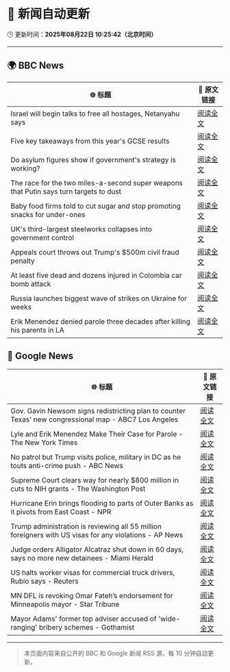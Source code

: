 # 🧠 新闻自动更新

🕒 更新时间：**2025年08月22日 10:25:42（北京时间）**

---

## 🌍 BBC News

| 🌐 标题 | 🔗 原文链接 |
|--------|-------------|
| Israel will begin talks to free all hostages, Netanyahu says | [阅读全文](https://www.bbc.com/news/articles/c754kknw2g2o?at_medium=RSS&at_campaign=rss) |
| Five key takeaways from this year's GCSE results | [阅读全文](https://www.bbc.com/news/articles/c70x5j8z34do?at_medium=RSS&at_campaign=rss) |
| Do asylum figures show if government's strategy is working? | [阅读全文](https://www.bbc.com/news/articles/cx2x371g2k8o?at_medium=RSS&at_campaign=rss) |
| The race for the two miles-a-second super weapons that Putin says turn targets to dust | [阅读全文](https://www.bbc.com/news/articles/cgeqj1q8gj4o?at_medium=RSS&at_campaign=rss) |
| Baby food firms told to cut sugar and stop promoting snacks for under-ones | [阅读全文](https://www.bbc.com/news/articles/cvgpld8p9rqo?at_medium=RSS&at_campaign=rss) |
| UK's third-largest steelworks collapses into government control | [阅读全文](https://www.bbc.com/news/articles/cy0818y4jdlo?at_medium=RSS&at_campaign=rss) |
| Appeals court throws out Trump's $500m civil fraud penalty | [阅读全文](https://www.bbc.com/news/articles/c5y09q1zgg8o?at_medium=RSS&at_campaign=rss) |
| At least five dead and dozens injured in Colombia car bomb attack | [阅读全文](https://www.bbc.com/news/articles/cwypw0xvdk5o?at_medium=RSS&at_campaign=rss) |
| Russia launches biggest wave of strikes on Ukraine for weeks | [阅读全文](https://www.bbc.com/news/articles/c62wj8yje2eo?at_medium=RSS&at_campaign=rss) |
| Erik Menendez denied parole three decades after killing his parents in LA | [阅读全文](https://www.bbc.com/news/articles/c3wnlldjp20o?at_medium=RSS&at_campaign=rss) |

## 📰 Google News

| 🌐 标题 | 🔗 原文链接 |
|--------|-------------|
| Gov. Gavin Newsom signs redistricting plan to counter Texas' new congressional map - ABC7 Los Angeles | [阅读全文](https://news.google.com/rss/articles/CBMi1AFBVV95cUxPV1p2WW9oMzVEVllIVU9oazFaM0JLVVpNVE1CLWNVREhEaWFjdklVRzg5b2ZNS3pyOWFDVGlzV1ZfVkl6YlM5Z1hfNzhva0p3dDE1OTFuNXhXVTBXbTNBOE1taXVqMjlkZUQ1RFV4czk5N2RTTFhTaG5fNy0zcFA5YXZpU212c3Njem1lQS16Y2tsZDlMU212T2dsVW5EMjRYQkVzTHlPNlIzdU1HUDlBR2xWNUVYeGt3dldMUFdQMmxwdE5mTkttdklCeEc0YUlQWm9wVA?oc=5) |
| Lyle and Erik Menendez Make Their Case for Parole - The New York Times | [阅读全文](https://news.google.com/rss/articles/CBMidkFVX3lxTE1tR3FNZUtFbmZDRFlqYXYyc04yQXVYbVZabnoyc1JWQ1pGSmFnb0Rta2ZCckFjVkprMVFpaHBjdzRGdWFIemZadWctSkdvMHg1WjFqdC1zU0xXSXpFeDNsc0hUX2VaaDZsS0V4OGswaU4tMWx2RWc?oc=5) |
| No patrol but Trump visits police, military in DC as he touts anti-crime push - ABC News | [阅读全文](https://news.google.com/rss/articles/CBMingFBVV95cUxNcGxkMDJMOWZhQTY1UUJ1enlaVVdZZkRRNE9tWk5qUUg4b3k4RTBsZUpKUWo4bmxoNGFkS1c4MGRFeWhCMmRxa3V0aUxvZlJiMnhuVkN1NVNyQk9IWXJEejVQd1JtQkg1RjlMbklZRmhRWmJicllqUlhiMHRIMmJ2ZlJkRldpb1hkZnZtQXZoQXVwcTlHdlV1Z201RUdWUdIBowFBVV95cUxQR2piNzFESjd1Nlh2QmlVWF94M2g0bktqTk1Pazd0ZWxCRFhnTHdWNV9YVkY2X0dnOUlUWlhUaXdNVWdWWkFUc01IVjgxNUtvdXppWjQ1dnlJejZTQUlxUktxWGRTeHNEWHJRcVpRYmlNeVA5UUtFRHVWZVNhZTBjRl8xdlU3SThzblp3Nm9uODhlVjFtUDZaSVEzZDRNajBhU0FR?oc=5) |
| Supreme Court clears way for nearly $800 million in cuts to NIH grants - The Washington Post | [阅读全文](https://news.google.com/rss/articles/CBMirgFBVV95cUxNNTJOb0JfclE2UWxfcS1ubkRPQThPeUxSYkozby1fS284TExPYUd5SDh3dU4wM1hscGliVm1oeW1oNEwxZVZrSE9icExnQjdLazZCbVdRWHBJVEtlQnU5ODFVYllrdHVCSHdfOEJYeVZKeTF3R1prRlJfLXRlRXQ3UkpZLXh0WDdVSlFTeC1DMk5RQ1NjczJfb0MxNktaUUdCUWZyWGJxck8zTUZQWXc?oc=5) |
| Hurricane Erin brings flooding to parts of Outer Banks as it pivots from East Coast - NPR | [阅读全文](https://news.google.com/rss/articles/CBMingFBVV95cUxOc21zRDRCSTZ3UExuZXg1b0ZXS3Z2VmNfVk45MEhwN2xMZzVhNXpDTkhHUEJ6M3JXdlNidWpnamhISUdUNTRjVjIzZVI5M05NSnZCMHpuYzN4S0pVNVRMUUVCNHhnNjhoaVJxaTZoNVNjaFNsdzdqMlRnczhHaXNrTGZPdkp1bkZ4UDdIbzJUOHkzdGZ0YzIyYzVQSTBkUQ?oc=5) |
| Trump administration is reviewing all 55 million foreigners with US visas for any violations - AP News | [阅读全文](https://news.google.com/rss/articles/CBMijAFBVV95cUxPc2Q3X3RRUXlwd0dUZVJma0w4SV81TExfallVcFFIQ3MxZ3FyVTJjWDd3OE1rMlkyQk51VExoYjE3R3kzZlp0NzRueUJJYUdobTJmN0hNc2hhQ2xicFpqTWgydFBPWWxXbzczbms5dGFVRWE5VVF4MkNNdzV1RGxOejV0X1VsY1BHZVdNcQ?oc=5) |
| Judge orders Alligator Alcatraz shut down in 60 days, says no more new detainees - Miami Herald | [阅读全文](https://news.google.com/rss/articles/CBMifEFVX3lxTE5OUzZoZGxoNmdQUzA3aDVzUWZCLXIxZkNLWEY4NFdobmJLTng1MUxtNVZzalE4bUR1dVpFdmRhMnpENmtOUDZUR1MxTW9XVzd4Q0swYlkwdU5sdTRkbzNJWmdPcHFfdW5ZN1FrOXJyVnZkYjZ4YU03REd0aHLSAXxBVV95cUxQWVZqOTAxaENvWEpGMGtSWXhLOWhPWXhLVmx0U0dhUEx2ZDlWbHZIdThITlJ6VFB5RWg0M0lZbkI3emxVWTJ2enpMVW5RTjFMQmduZHFNeVRGSVFuUTVEY0lXV2VhMG8xWnRiMEktNzRJeDloZkZlc1Zjd2pK?oc=5) |
| US halts worker visas for commercial truck drivers, Rubio says - Reuters | [阅读全文](https://news.google.com/rss/articles/CBMipAFBVV95cUxOWUVDYjlNYzlMc3hxUFJWLUZDRk50cXVNOUtXUUgzZGtIeGNvTU5zYldvbV9YUXRIbUFxcVhqRDFjSHgzbHFmdUd1MmJreWk5LV9rT0Etdkg3NnZNendEX3RJdzFFSFRjLTZPRlZMaXp2a00tcFM0dlZ1UWJmbjJwT0ZZODl1cmhfTnRvd3o5dFhaT2hfOURTNkNvTzQ3N3ZBMGFHVA?oc=5) |
| MN DFL is revoking Omar Fateh’s endorsement for Minneapolis mayor - Star Tribune | [阅读全文](https://news.google.com/rss/articles/CBMie0FVX3lxTE5ZNkgybXhqbzdxTXRhYVc4VXowQ2EwUTRSS1ZHZk5weDBidXVNbGpoNVBqQVdIemJGRW91ZjNuYk1oVUExX1IxcW04aGpJdC1NclZqTllQc3QtdUxGSXBROVNmamhCczBoRkRiSjRQdzlmRlU1MXBFRzR1dw?oc=5) |
| Mayor Adams' former top adviser accused of 'wide-ranging' bribery schemes - Gothamist | [阅读全文](https://news.google.com/rss/articles/CBMingFBVV95cUxPM1V0YjFxazZHY2xSNjlYd1R0RklsMFRrVHNBSWFDdWtLc3pCVkVaT2t6YXBycnB0Rl9KVDVPTEl5Zld5VW1jb24tcTRiMU1wN1FxNDY5R1A0Y0JEelpISTVocktzaWlKSVEzM2duVmhCZExIZTBHMnUzV3FlN3dleDZqbWh5ejZ6M24ycDZGMkJXNUtsZzk0UXFibTltUQ?oc=5) |

---
> 本页面内容来自公开的 BBC 和 Google 新闻 RSS 源，每 10 分钟自动更新。